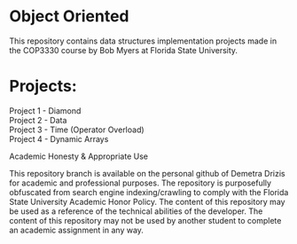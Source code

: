 # Object Oriented
This repository contains data structures implementation projects made in the COP3330 course by Bob Myers at Florida State University.

# Projects:

Project 1 - Diamond  
Project 2 - Data  
Project 3 - Time (Operator Overload)     
Project 4 - Dynamic Arrays  

Academic Honesty & Appropriate Use

This repository branch is available on the personal github of Demetra Drizis for academic and professional purposes. The repository is purposefully obfuscated from search engine indexing/crawling to comply with the Florida State University Academic Honor Policy. The content of this repository may be used as a reference of the technical abilities of the developer. The content of this repository may not be used by another student to complete an academic assignment in any way.
